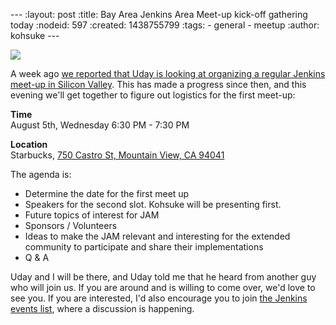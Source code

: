 --- :layout: post :title: Bay Area Jenkins Area Meet-up kick-off gathering today :nodeid: 597 :created: 1438755799 :tags: - general - meetup :author: kohsuke ---

[![](https://upload.wikimedia.org/wikipedia/commons/7/7a/Welovejam_blenheim_apricot_jam.jpg)](https://en.wikipedia.org/wiki/Fruit_preserves)

A week ago [we reported that Uday is looking at organizing a regular Jenkins meet-up in Silicon Valley](http://jenkins-ci.org/content/bay-area-jenkins-area-meet-looking-you). This has made a progress since then, and this evening we'll get together to figure out logistics for the first meet-up:

**Time**  
August 5th, Wednesday 6:30 PM - 7:30 PM

**Location**  
Starbucks, [750 Castro St, Mountain View, CA 94041](https://www.google.com/maps/place/750+Castro+St,+Mountain+View,+CA+94041)

The agenda is:

- Determine the date for the first meet up
- Speakers for the second slot. Kohsuke will be presenting first.
- Future topics of interest for JAM
- Sponsors / Volunteers
- Ideas to make the JAM relevant and interesting for the extended community to participate and share their implementations
- Q & A

Uday and I will be there, and Uday told me that he heard from another guy who will join us. If you are around and is willing to come over, we'd love to see you. If you are interested, I'd also encourage you to join [the Jenkins events list](http://lists.jenkins-ci.org/mailman/listinfo/jenkins-events), where a discussion is happening.
